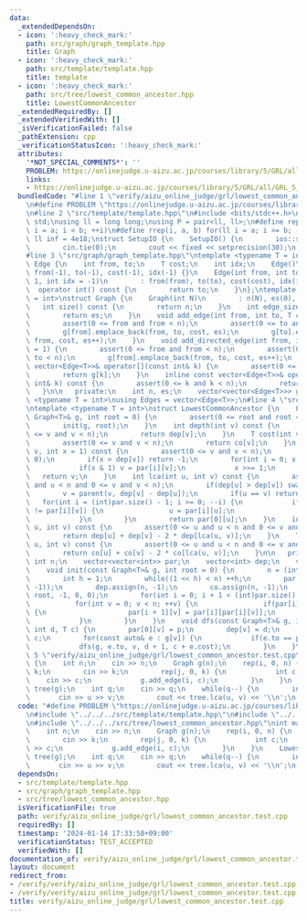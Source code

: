 ```yaml
---
data:
  _extendedDependsOn:
  - icon: ':heavy_check_mark:'
    path: src/graph/graph_template.hpp
    title: Graph
  - icon: ':heavy_check_mark:'
    path: src/template/template.hpp
    title: template
  - icon: ':heavy_check_mark:'
    path: src/tree/lowest_common_ancestor.hpp
    title: LowestCommonAncestor
  _extendedRequiredBy: []
  _extendedVerifiedWith: []
  _isVerificationFailed: false
  _pathExtension: cpp
  _verificationStatusIcon: ':heavy_check_mark:'
  attributes:
    '*NOT_SPECIAL_COMMENTS*': ''
    PROBLEM: https://onlinejudge.u-aizu.ac.jp/courses/library/5/GRL/all/GRL_5_C
    links:
    - https://onlinejudge.u-aizu.ac.jp/courses/library/5/GRL/all/GRL_5_C
  bundledCode: "#line 1 \"verify/aizu_online_judge/grl/lowest_common_ancestor.test.cpp\"\
    \n#define PROBLEM \"https://onlinejudge.u-aizu.ac.jp/courses/library/5/GRL/all/GRL_5_C\"\
    \n#line 2 \"src/template/template.hpp\"\n#include <bits/stdc++.h>\nusing namespace\
    \ std;\nusing ll = long long;\nusing P = pair<ll, ll>;\n#define rep(i, a, b) for(ll\
    \ i = a; i < b; ++i)\n#define rrep(i, a, b) for(ll i = a; i >= b; --i)\nconstexpr\
    \ ll inf = 4e18;\nstruct SetupIO {\n    SetupIO() {\n        ios::sync_with_stdio(0);\n\
    \        cin.tie(0);\n        cout << fixed << setprecision(30);\n    }\n} setup_io;\n\
    #line 3 \"src/graph/graph_template.hpp\"\ntemplate <typename T = int>\nstruct\
    \ Edge {\n    int from, to;\n    T cost;\n    int idx;\n    Edge()\n        :\
    \ from(-1), to(-1), cost(-1), idx(-1) {}\n    Edge(int from, int to, T cost =\
    \ 1, int idx = -1)\n        : from(from), to(to), cost(cost), idx(idx) {}\n  \
    \  operator int() const {\n        return to;\n    }\n};\ntemplate <typename T\
    \ = int>\nstruct Graph {\n    Graph(int N)\n        : n(N), es(0), g(N) {}\n \
    \   int size() const {\n        return n;\n    }\n    int edge_size() const {\n\
    \        return es;\n    }\n    void add_edge(int from, int to, T cost = 1) {\n\
    \        assert(0 <= from and from < n);\n        assert(0 <= to and to < n);\n\
    \        g[from].emplace_back(from, to, cost, es);\n        g[to].emplace_back(to,\
    \ from, cost, es++);\n    }\n    void add_directed_edge(int from, int to, T cost\
    \ = 1) {\n        assert(0 <= from and from < n);\n        assert(0 <= to and\
    \ to < n);\n        g[from].emplace_back(from, to, cost, es++);\n    }\n    inline\
    \ vector<Edge<T>>& operator[](const int& k) {\n        assert(0 <= k and k < n);\n\
    \        return g[k];\n    }\n    inline const vector<Edge<T>>& operator[](const\
    \ int& k) const {\n        assert(0 <= k and k < n);\n        return g[k];\n \
    \   }\n\n   private:\n    int n, es;\n    vector<vector<Edge<T>>> g;\n};\ntemplate\
    \ <typename T = int>\nusing Edges = vector<Edge<T>>;\n#line 4 \"src/tree/lowest_common_ancestor.hpp\"\
    \ntemplate <typename T = int>\nstruct LowestCommonAncestor {\n    LowestCommonAncestor(const\
    \ Graph<T>& g, int root = 0) {\n        assert(0 <= root and root < (int)g.size());\n\
    \        init(g, root);\n    }\n    int depth(int v) const {\n        assert(0\
    \ <= v and v < n);\n        return dep[v];\n    }\n    T cost(int v) const {\n\
    \        assert(0 <= v and v < n);\n        return co[v];\n    }\n    int parent(int\
    \ v, int x = 1) const {\n        assert(0 <= v and v < n);\n        assert(x >=\
    \ 0);\n        if(x > dep[v]) return -1;\n        for(int i = 0; x > 0; ++i) {\n\
    \            if(x & 1) v = par[i][v];\n            x >>= 1;\n        }\n     \
    \   return v;\n    }\n    int lca(int u, int v) const {\n        assert(0 <= u\
    \ and u < n and 0 <= v and v < n);\n        if(dep[u] > dep[v]) swap(u, v);\n\
    \        v = parent(v, dep[v] - dep[u]);\n        if(u == v) return u;\n     \
    \   for(int i = (int)par.size() - 1; i >= 0; --i) {\n            if(par[i][u]\
    \ != par[i][v]) {\n                u = par[i][u];\n                v = par[i][v];\n\
    \            }\n        }\n        return par[0][u];\n    }\n    int dist(int\
    \ u, int v) const {\n        assert(0 <= u and u < n and 0 <= v and v < n);\n\
    \        return dep[u] + dep[v] - 2 * dep[lca(u, v)];\n    }\n    T length(int\
    \ u, int v) const {\n        assert(0 <= u and u < n and 0 <= v and v < n);\n\
    \        return co[u] + co[v] - 2 * co[lca(u, v)];\n    }\n\n   private:\n   \
    \ int n;\n    vector<vector<int>> par;\n    vector<int> dep;\n    vector<T> co;\n\
    \    void init(const Graph<T>& g, int root = 0) {\n        n = (int)g.size();\n\
    \        int h = 1;\n        while((1 << h) < n) ++h;\n        par.assign(h, vector<int>(n,\
    \ -1));\n        dep.assign(n, -1);\n        co.assign(n, -1);\n        dfs(g,\
    \ root, -1, 0, 0);\n        for(int i = 0; i + 1 < (int)par.size(); ++i) {\n \
    \           for(int v = 0; v < n; ++v) {\n                if(par[i][v] != -1)\
    \ {\n                    par[i + 1][v] = par[i][par[i][v]];\n                }\n\
    \            }\n        }\n    }\n    void dfs(const Graph<T>& g, int v, int p,\
    \ int d, T c) {\n        par[0][v] = p;\n        dep[v] = d;\n        co[v] =\
    \ c;\n        for(const auto& e : g[v]) {\n            if(e.to == p) continue;\n\
    \            dfs(g, e.to, v, d + 1, c + e.cost);\n        }\n    }\n};\n#line\
    \ 5 \"verify/aizu_online_judge/grl/lowest_common_ancestor.test.cpp\"\nint main(void)\
    \ {\n    int n;\n    cin >> n;\n    Graph g(n);\n    rep(i, 0, n) {\n        int\
    \ k;\n        cin >> k;\n        rep(j, 0, k) {\n            int c;\n        \
    \    cin >> c;\n            g.add_edge(i, c);\n        }\n    }\n    LowestCommonAncestor\
    \ tree(g);\n    int q;\n    cin >> q;\n    while(q--) {\n        int u, v;\n \
    \       cin >> u >> v;\n        cout << tree.lca(u, v) << '\\n';\n    }\n}\n"
  code: "#define PROBLEM \"https://onlinejudge.u-aizu.ac.jp/courses/library/5/GRL/all/GRL_5_C\"\
    \n#include \"../../../src/template/template.hpp\"\n#include \"../../../src/graph/graph_template.hpp\"\
    \n#include \"../../../src/tree/lowest_common_ancestor.hpp\"\nint main(void) {\n\
    \    int n;\n    cin >> n;\n    Graph g(n);\n    rep(i, 0, n) {\n        int k;\n\
    \        cin >> k;\n        rep(j, 0, k) {\n            int c;\n            cin\
    \ >> c;\n            g.add_edge(i, c);\n        }\n    }\n    LowestCommonAncestor\
    \ tree(g);\n    int q;\n    cin >> q;\n    while(q--) {\n        int u, v;\n \
    \       cin >> u >> v;\n        cout << tree.lca(u, v) << '\\n';\n    }\n}"
  dependsOn:
  - src/template/template.hpp
  - src/graph/graph_template.hpp
  - src/tree/lowest_common_ancestor.hpp
  isVerificationFile: true
  path: verify/aizu_online_judge/grl/lowest_common_ancestor.test.cpp
  requiredBy: []
  timestamp: '2024-01-14 17:33:58+09:00'
  verificationStatus: TEST_ACCEPTED
  verifiedWith: []
documentation_of: verify/aizu_online_judge/grl/lowest_common_ancestor.test.cpp
layout: document
redirect_from:
- /verify/verify/aizu_online_judge/grl/lowest_common_ancestor.test.cpp
- /verify/verify/aizu_online_judge/grl/lowest_common_ancestor.test.cpp.html
title: verify/aizu_online_judge/grl/lowest_common_ancestor.test.cpp
---
```

